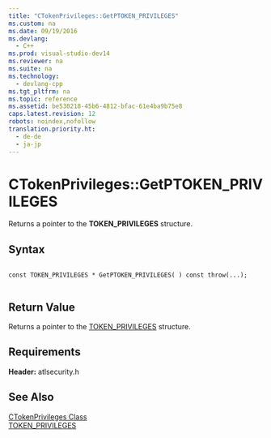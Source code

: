 ```yaml
---
title: "CTokenPrivileges::GetPTOKEN_PRIVILEGES"
ms.custom: na
ms.date: 09/19/2016
ms.devlang: 
  - C++
ms.prod: visual-studio-dev14
ms.reviewer: na
ms.suite: na
ms.technology: 
  - devlang-cpp
ms.tgt_pltfrm: na
ms.topic: reference
ms.assetid: be530218-45b6-4812-bfac-61e4ba9b75e8
caps.latest.revision: 12
robots: noindex,nofollow
translation.priority.ht: 
  - de-de
  - ja-jp
---
```

# CTokenPrivileges::GetPTOKEN_PRIVILEGES
Returns a pointer to the **TOKEN_PRIVILEGES** structure.  
  
## Syntax  
  
```  
  
const TOKEN_PRIVILEGES * GetPTOKEN_PRIVILEGES( ) const throw(...);  
  
```  
  
## Return Value  
 Returns a pointer to the [TOKEN_PRIVILEGES](http://msdn.microsoft.com/library/windows/desktop/aa379630) structure.  
  
## Requirements  
 **Header:** atlsecurity.h  
  
## See Also  
 [CTokenPrivileges Class](../vs140/CTokenPrivileges-Class.md)   
 [TOKEN_PRIVILEGES](http://msdn.microsoft.com/library/windows/desktop/aa379630)